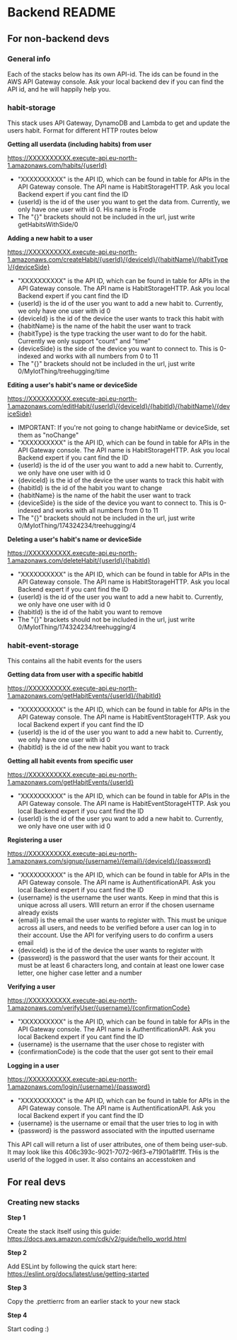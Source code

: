 # Backend README

## For non-backend devs

### General info

Each of the stacks below has its own API-id. The ids can be found in the AWS API Gateway console. Ask your local backend dev if you can find the API id, and he will happily help you.

### habit-storage

This stack uses API Gateway, DynamoDB and Lambda to get and update the users habit. Format for different HTTP routes below

**Getting all userdata (including habits) from user**

https://XXXXXXXXXX.execute-api.eu-north-1.amazonaws.com/habits/{userId}

- "XXXXXXXXXX" is the API ID, which can be found in table for APIs in the API Gateway console. The API name is HabitStorageHTTP. Ask you local Backend expert if you cant find the ID
- {userId} is the id of the user you want to get the data from. Currently, we only have one user with id 0. His name is Frode
- The "{}" brackets should not be included in the url, just write getHabitsWithSide/0

**Adding a new habit to a user**

https://XXXXXXXXXX.execute-api.eu-north-1.amazonaws.com/createHabit/{userId}/{deviceId}/{habitName}/{habitType}/{deviceSide}

- "XXXXXXXXXX" is the API ID, which can be found in table for APIs in the API Gateway console. The API name is HabitStorageHTTP. Ask you local Backend expert if you cant find the ID
- {userId} is the id of the user you want to add a new habit to. Currently, we only have one user with id 0
- {deviceId} is the id of the device the user wants to track this habit with
- {habitName} is the name of the habit the user want to track
- {habitType} is the type tracking the user want to do for the habit. Currently we only support "count" and "time"
- {deviceSide} is the side of the device you want to connect to. This is 0-indexed and works with all numbers from 0 to 11
- The "{}" brackets should not be included in the url, just write 0/MyIotThing/treehugging/time

**Editing a user's habit's name or deviceSide**

https://XXXXXXXXXX.execute-api.eu-north-1.amazonaws.com/editHabit/{userId}/{deviceId}/{habitId}/{habitName}/{deviceSide}

- IMPORTANT: If you're not going to change habitName or deviceSide, set them as "noChange"
- "XXXXXXXXXX" is the API ID, which can be found in table for APIs in the API Gateway console. The API name is HabitStorageHTTP. Ask you local Backend expert if you cant find the ID
- {userId} is the id of the user you want to add a new habit to. Currently, we only have one user with id 0
- {deviceId} is the id of the device the user wants to track this habit with
- {habitId} is the id of the habit you want to change
- {habitName} is the name of the habit the user want to track
- {deviceSide} is the side of the device you want to connect to. This is 0-indexed and works with all numbers from 0 to 11
- The "{}" brackets should not be included in the url, just write 0/MyIotThing/174324234/treehugging/4

**Deleting a user's habit's name or deviceSide**

https://XXXXXXXXXX.execute-api.eu-north-1.amazonaws.com/deleteHabit/{userId}/{habitId}

- "XXXXXXXXXX" is the API ID, which can be found in table for APIs in the API Gateway console. The API name is HabitStorageHTTP. Ask you local Backend expert if you cant find the ID
- {userId} is the id of the user you want to add a new habit to. Currently, we only have one user with id 0
- {habitId} is the id of the habit you want to remove
- The "{}" brackets should not be included in the url, just write 0/MyIotThing/174324234/treehugging/4

### habit-event-storage

This contains all the habit events for the users

**Getting data from user with a specific habitId**

https://XXXXXXXXXX.execute-api.eu-north-1.amazonaws.com/getHabitEvents/{userId}/{habitId}

- "XXXXXXXXXX" is the API ID, which can be found in table for APIs in the API Gateway console. The API name is HabitEventStorageHTTP. Ask you local Backend expert if you cant find the ID
- {userId} is the id of the user you want to add a new habit to. Currently, we only have one user with id 0
- {habitId} is the id of the new habit you want to track

**Getting all habit events from specific user**

https://XXXXXXXXXX.execute-api.eu-north-1.amazonaws.com/getHabitEvents/{userId}

- "XXXXXXXXXX" is the API ID, which can be found in table for APIs in the API Gateway console. The API name is HabitEventStorageHTTP. Ask you local Backend expert if you cant find the ID
- {userId} is the id of the user you want to add a new habit to. Currently, we only have one user with id 0

**Registering a user**

https://XXXXXXXXXX.execute-api.eu-north-1.amazonaws.com/signup/{username}/{email}/{deviceId}/{password}

- "XXXXXXXXXX" is the API ID, which can be found in table for APIs in the API Gateway console. The API name is AuthentificationAPI. Ask you local Backend expert if you cant find the ID
- {username} is the username the user wants. Keep in mind that this is unique across all users. WIll return an error if the chosen username already exists
- {email} is the email the user wants to register with. This must be unique across all users, and needs to be verified before a user can log in to their account. Use the API for verifying users to do confirm a users email
- {deviceId} is the id of the device the user wants to register with
- {password} is the password that the user wants for their account. It must be at least 6 characters long, and contain at least one lower case letter, one higher case letter and a number

**Verifying a user**

https://XXXXXXXXXX.execute-api.eu-north-1.amazonaws.com/verifyUser/{username}/{confirmationCode}

- "XXXXXXXXXX" is the API ID, which can be found in table for APIs in the API Gateway console. The API name is AuthentificationAPI. Ask you local Backend expert if you cant find the ID
- {username} is the username that the user chose to register with
- {confirmationCode} is the code that the user got sent to their email

**Logging in a user**

https://XXXXXXXXXX.execute-api.eu-north-1.amazonaws.com/login/{username}/{password}

- "XXXXXXXXXX" is the API ID, which can be found in table for APIs in the API Gateway console. The API name is AuthentificationAPI. Ask you local Backend expert if you cant find the ID
- {username} is the username or email that the user tries to log in with
- {password} is the password associated with the inputted username

This API call will return a list of user attributes, one of them being user-sub. It may look like this 406c393c-9021-7072-96f3-e71901a8f1ff. THis is the userId of the logged in user. It also contains an accesstoken and

## For real devs

### Creating new stacks

**Step 1**

Create the stack itself using this guide: https://docs.aws.amazon.com/cdk/v2/guide/hello_world.html

**Step 2**

Add ESLint by following the quick start here: https://eslint.org/docs/latest/use/getting-started

**Step 3**

Copy the .prettierrc from an earlier stack to your new stack

**Step 4**

Start coding :)
